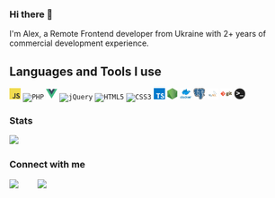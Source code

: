 ### Hi there 👋

I'm Alex, a Remote Frontend developer from Ukraine with 2+ years of commercial development experience.

## Languages and Tools I use

<code><img height="20" title="JavaScript" src="https://raw.githubusercontent.com/github/explore/80688e429a7d4ef2fca1e82350fe8e3517d3494d/topics/javascript/javascript.png"></code>
<code><img height="20" title="PHP" src="https://github.com/get-icon/geticon/raw/master/icons/php.svg"></code>
<code><img height="20" title="Vue JS" src="https://raw.githubusercontent.com/github/explore/93d8a67084f94b2a444e510199a6e7622e5b09a3/topics/vue/vue.png"></code>
<code><img height="20" title="jQuery" src="https://github.com/get-icon/geticon/raw/master/icons/jquery-icon.svg"></code>
<code><img height="20" title="HTML5" src="https://github.com/get-icon/geticon/raw/master/icons/html-5.svg"></code>
<code><img height="20" title="CSS3" src="https://github.com/get-icon/geticon/raw/master/icons/css-3.svg"></code>
<code><img height="20" title="TypeScript" src="https://raw.githubusercontent.com/github/explore/80688e429a7d4ef2fca1e82350fe8e3517d3494d/topics/typescript/typescript.png"></code>
<code><img height="20" title="NodeJS" src="https://raw.githubusercontent.com/github/explore/80688e429a7d4ef2fca1e82350fe8e3517d3494d/topics/nodejs/nodejs.png"></code>
<code><img height="20" title="Docker" src="https://raw.githubusercontent.com/github/explore/80688e429a7d4ef2fca1e82350fe8e3517d3494d/topics/docker/docker.png"></code>
<code><img height="20" title="PostgreSQL" src="https://raw.githubusercontent.com/github/explore/80688e429a7d4ef2fca1e82350fe8e3517d3494d/topics/postgresql/postgresql.png"></code>
<code><img height="20" title="MySQL" src="https://raw.githubusercontent.com/github/explore/80688e429a7d4ef2fca1e82350fe8e3517d3494d/topics/mysql/mysql.png" /></code>
<code><img height="20" title="Git" src="https://raw.githubusercontent.com/github/explore/80688e429a7d4ef2fca1e82350fe8e3517d3494d/topics/git/git.png"></code>
<code><img height="20" title="Bash" src="https://raw.githubusercontent.com/github/explore/80688e429a7d4ef2fca1e82350fe8e3517d3494d/topics/terminal/terminal.png"></code>

### Stats
<picture>
    <source media="(prefers-color-scheme: dark)" srcset="https://github-readme-streak-stats.herokuapp.com?user=AlexanderAkhtyrtsev&theme=dark" />
    <img src="https://github-readme-streak-stats.herokuapp.com?user=AlexanderAkhtyrtsev&theme=default" />
</picture>

### Connect with me
[<img align="left" width="50" src="https://raw.githubusercontent.com/yushi1007/yushi1007/main/images/linkedin.svg" />]( http://www.linkedin.com/in/alexander-akhtyrtsev-4113181a3)
[<img align="left" width="50" src="https://www.google.com/gmail/about/static-2.0/images/logo-gmail.png" />](mailto:a.akhtyrtsev@gmail.com)


<!--
Here are some ideas to get you started:

- 🔭 I’m currently working on ...
- 🌱 I’m currently learning ...
- 👯 I’m looking to collaborate on ...
- 🤔 I’m looking for help with ...
- 💬 Ask me about ...
- 📫 How to reach me: ...
- 😄 Pronouns: ...
- ⚡ Fun fact: ...
-->
